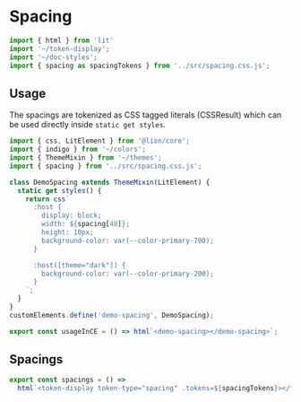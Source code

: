 # Spacing

```js script
import { html } from 'lit'
import '~/token-display';
import '~/doc-styles';
import { spacing as spacingTokens } from '../src/spacing.css.js';
```

## Usage

The spacings are tokenized as CSS tagged literals (CSSResult) which can be used directly inside `static get styles`.

```js preview-story
import { css, LitElement } from '@lion/core';
import { indigo } from '~/colors';
import { ThemeMixin } from '~/themes';
import { spacing } from '../src/spacing.css.js';

class DemoSpacing extends ThemeMixin(LitElement) { 
  static get styles() {
    return css`
      :host {
        display: block;
        width: ${spacing[48]};
        height: 10px;
        background-color: var(--color-primary-700);
      }

      :host([theme="dark"]) {
        background-color: var(--color-primary-200);
      }
    `;
  }
}
customElements.define('demo-spacing', DemoSpacing);

export const usageInCE = () => html`<demo-spacing></demo-spacing>`;
```

## Spacings

```js story
export const spacings = () =>
  html`<token-display token-type="spacing" .tokens=${spacingTokens}></token-display>`;
```
